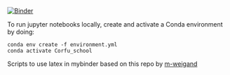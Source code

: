 [![Binder](https://mybinder.org/badge_logo.svg)](https://mybinder.org/v2/gh/richbrito/Corfu_school/HEAD?labpath=SNR_bosoncloud.ipynb)

To run jupyter notebooks locally, create and activate a Conda environment by doing:

```
conda env create -f environment.yml
conda activate Corfu_school
```

Scripts to use latex in mybinder based on this repo by [m-weigand](https://github.com/m-weigand/binder-example-latex-mpl)
